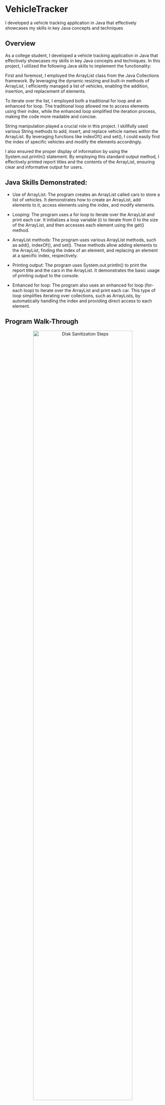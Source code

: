 <h1>VehicleTracker</h1>
 I developed a vehicle tracking application in Java that effectively showcases my skills in key Java concepts and techniques
<h2> Overview </h2>

As a college student, I developed a vehicle tracking application in Java that effectively showcases my skills in key Java concepts and techniques. In this project, I utilized the following Java skills to implement the functionality:

First and foremost, I employed the ArrayList class from the Java Collections framework. By leveraging the dynamic resizing and built-in methods of ArrayList, I efficiently managed a list of vehicles, enabling the addition, insertion, and replacement of elements.

To iterate over the list, I employed both a traditional for loop and an enhanced for loop. The traditional loop allowed me to access elements using their index, while the enhanced loop simplified the iteration process, making the code more readable and concise.

String manipulation played a crucial role in this project. I skillfully used various String methods to add, insert, and replace vehicle names within the ArrayList. By leveraging functions like indexOf() and set(), I could easily find the index of specific vehicles and modify the elements accordingly.

I also ensured the proper display of information by using the System.out.println() statement. By employing this standard output method, I effectively printed report titles and the contents of the ArrayList, ensuring clear and informative output for users.

<h2> Java Skills Demonstrated: </h2>

- Use of ArrayList: The program creates an ArrayList called cars to store a list of vehicles. It demonstrates how to create an ArrayList, add elements to it, access elements using the index, and modify elements.

- Looping: The program uses a for loop to iterate over the ArrayList and print each car. It initializes a loop variable (i) to iterate from 0 to the size of the ArrayList, and then accesses each element using the get() method.

- ArrayList methods: The program uses various ArrayList methods, such as add(), indexOf(), and set(). These methods allow adding elements to the ArrayList, finding the index of an element, and replacing an element at a specific index, respectively.

- Printing output: The program uses System.out.println() to print the report title and the cars in the ArrayList. It demonstrates the basic usage of printing output to the console.

- Enhanced for loop: The program also uses an enhanced for loop (for-each loop) to iterate over the ArrayList and print each car. This type of loop simplifies iterating over collections, such as ArrayLists, by automatically handling the index and providing direct access to each element.

<h2>Program Walk-Through</h2>

<p align="center">
<img src="https://imgur.com/cNiPnEw.png" height="80%" width="80%" alt="Disk Sanitization Steps"/>
<br />
